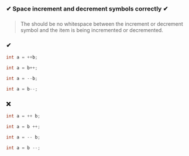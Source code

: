 ### ✔ Space increment and decrement symbols correctly ✔
###

> The should be no whitespace between the increment or decrement symbol and the item is being incremented or decremented.

### ✔
``` csharp
int a = ++b;
```
``` csharp
int a = b++;
```
``` csharp
int a = --b;
```
``` csharp
int a = b--;
```

### ❌ 
``` csharp
int a = ++ b;
```
``` csharp
int a = b ++;
```
``` csharp
int a = -- b;
```
``` csharp
int a = b --;
```
